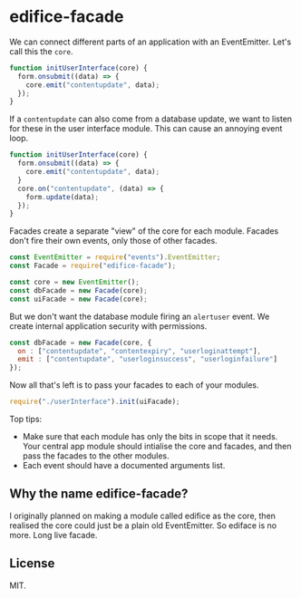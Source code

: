edifice-facade
==============

We can connect different parts of an application with an EventEmitter. Let's
call this the `core`.

````js
function initUserInterface(core) {
  form.onsubmit((data) => {
    core.emit("contentupdate", data);
  });
}
````

If a `contentupdate` can also come from a database update, we want to listen for
these in the user interface module. This can cause an annoying event loop.

````js
function initUserInterface(core) {
  form.onsubmit((data) => {
    core.emit("contentupdate", data);
  }
  core.on("contentupdate", (data) => {
    form.update(data);
  });
}
````

Facades create a separate "view" of the core for each module. Facades don't fire
their own events, only those of other facades.

````js
const EventEmitter = require("events").EventEmitter;
const Facade = require("edifice-facade");

const core = new EventEmitter();
const dbFacade = new Facade(core);
const uiFacade = new Facade(core);
````

But we don't want the database module firing an `alertuser` event. We create
internal application security with permissions.

````js
const dbFacade = new Facade(core, {
  on : ["contentupdate", "contentexpiry", "userloginattempt"],
  emit : ["contentupdate", "userloginsuccess", "userloginfailure"]
});
````

Now all that's left is to pass your facades to each of your modules.
````js
require("./userInterface").init(uiFacade);
````

Top tips:
* Make sure that each module has only the bits in scope that it needs. Your
  central app module should intialise the core and facades, and then pass the
  facades to the other modules.
* Each event should have a documented arguments list.

Why the name edifice-facade?
----------------------------
I originally planned on making a module called edifice as the core, then
realised the core could just be a plain old EventEmitter. So ediface is no more.
Long live facade.

License
-------
MIT.

